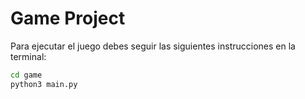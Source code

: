 # Game Project

Para ejecutar el juego debes seguir las siguientes instrucciones en la terminal:

```sh
cd game
python3 main.py
```
